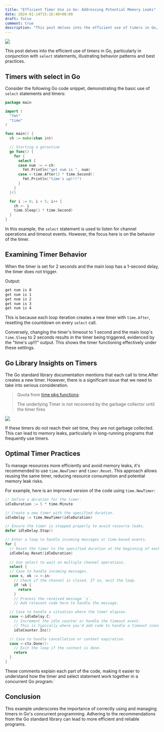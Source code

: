 ```yaml
---
title: "Efficient Timer Use in Go: Addressing Potential Memory Leaks"
date: 2024-01-14T15:16:48+08:00
draft: false
comment: true
description: "This post delves into the efficient use of timers in Go, particularly in conjunction with `select` statements, illustrating behavior patterns and best practices."
---
```


![](https://cdn.jsdelivr.net/gh/poloxue/images@2024-01/2024-01-14-efficient-timer-use-in-golang-01.png)

This post delves into the efficient use of timers in Go, particularly in conjunction with `select` statements, illustrating behavior patterns and best practices.

## Timers with select in Go

Consider the following Go code snippet, demonstrating the basic use of `select` statements and timers:

```go
package main

import (
  "fmt"
  "time"
)

func main() {
  ch := make(chan int)

  // Starting a goroutine
  go func() {
    for {
      select {
      case num := <-ch:
        fmt.Println("get num is ", num)
      case <-time.After(2 * time.Second):
        fmt.Println("time's up!!!")
      }
    }
  }()

  for i := 0; i < 5; i++ {
    ch <- i
    time.Sleep(1 * time.Second)
  }
}
```

In this example, the `select` statement is used to listen for channel operations and timeout events. However, the focus here is on the behavior of the timer.

## Examining Timer Behavior

When the timer is set for 2 seconds and the main loop has a 1-second delay, the timer does not trigger. 

Output:
```bash
get num is 0
get num is 1
get num is 2
get num is 3
get num is 4
```

This is because each loop iteration creates a new timer with `time.After`, resetting the countdown on every `select` call.

Conversely, changing the timer's timeout to 1 second and the main loop's `time.Sleep` to 2 seconds results in the timer being triggered, evidenced by the "time's up!!!" output. This shows the timer functioning effectively under these settings.

## Go Library Insights on Timers

The Go standard library documentation mentions that each call to time.After creates a new timer. However, there is a significant issue that we need to take into serious consideration.

> Quota from [time pkg functions](https://pkg.go.dev/time#pkg-functions):
>
> The underlying Timer is not recovered by the garbage collector until the timer fires

![](https://cdn.jsdelivr.net/gh/poloxue/images@2024-01/2024-01-14-efficient-timer-use-in-golang-02.png)

If these timers do not reach their set time, they are not garbage collected. This can lead to memory leaks, particularly in long-running programs that frequently use timers.

## Optimal Timer Practices

To manage resources more efficiently and avoid memory leaks, it's recommended to use `time.NewTimer` and `timer.Reset`. This approach allows reusing the same timer, reducing resource consumption and potential memory leak risks.

For example, here is an improved version of the code using `time.NewTimer`:

```go
// Define a duration for the timer.
idleDuration := 5 * time.Minute

// Create a new timer with the specified duration.
idleDelay := time.NewTimer(idleDuration)

// Ensure the timer is stopped properly to avoid resource leaks.
defer idleDelay.Stop()

// Enter a loop to handle incoming messages or time-based events.
for {
  // Reset the timer to the specified duration at the beginning of each loop iteration.
  idleDelay.Reset(idleDuration)
  
  // Use select to wait on multiple channel operations.
  select {
  // Case to handle incoming messages.
  case s, ok := <-in:
    // Check if the channel is closed. If so, exit the loop.
    if !ok {
      return
    }
    // Process the received message `s`.
    // Add relevant code here to handle the message.

  // Case to handle a situation where the timer elapses.
  case <-idleDelay.C:
    // Increment the idle counter or handle the timeout event.
    // This is typically where you'd add code to handle a timeout scenario.
    idleCounter.Inc()

  // Case to handle cancellation or context expiration.
  case <-ctx.Done():
    // Exit the loop if the context is done.
    return
  }
}
```

These comments explain each part of the code, making it easier to understand how the timer and select statement work together in a concurrent Go program.`

## Conclusion

This example underscores the importance of correctly using and managing timers in Go's concurrent programming. Adhering to the recommendations from the Go standard library can lead to more efficient and reliable programs.

